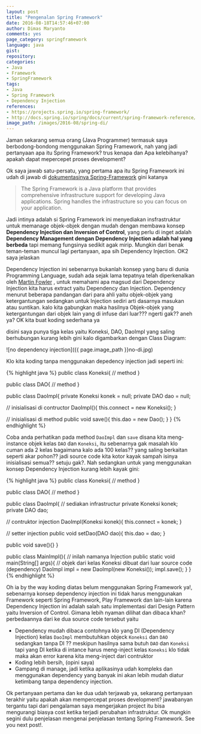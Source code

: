 ```yaml
---
layout: post
title: "Pengenalan Spring Framework"
date: 2016-08-18T14:57:46+07:00
author: Dimas Maryanto
comments: yes
page_category: springframework
language: java
gist:
repository:
categories:
- Java
- Framework
- SpringFramework
tags:
- Java
- Spring Framework
- Dependency Injection
references:
- https://projects.spring.io/spring-framework/
- http://docs.spring.io/spring/docs/current/spring-framework-reference/htmlsingle/
image_path: /images/2016-08/spring-di/
---
```


Jaman sekarang semua orang (Java Programmer) termasuk saya berbodong-bondong menggunakan Spring Framework, nah yang jadi pertanyaan apa itu Spring Framework? trus kenapa dan Apa kelebihanya? apakah dapat mepercepet proses development?

<!--more-->

Ok saya jawab satu-persatu, yang pertama apa itu Spring Framework ini udah di jawab di [dokumentasinya Spring-Framework](http://docs.spring.io/spring/docs/current/spring-framework-reference/htmlsingle/#overview-getting-started-with-spring) gini katanya

> The Spring Framework is a Java platform that provides comprehensive infrastructure support for developing Java applications. Spring handles the infrastructure so you can focus on your application.

Jadi intinya adalah si Spring Framework ini menyediakan insfrastruktur untuk memanage objek-objek dengan mudah dengan membawa konsep **Dependency Injection dan Inversion of Control**, yang perlu di inget adalah **Dependency Management dengan Dependency Injection adalah hal yang berbeda** tapi memang fungsinya sedikit agak mirip. Mungkin dari benak teman-teman muncul lagi pertanyaan, apa sih Dependency Injection. OK2 saya jelaskan

Dependency Injection ini sebenarnya bukanlah konsep yang baru di dunia Programming Language, sudah ada sejak lama tepatnya telah diperkenalkan oleh [Martin Fowler](http://martinfowler.com/) , untuk memahami apa magsud dari Dependency Injection kita harus extract yaitu Dependency dan Injection. Dependency menurut beberapa pandangan dari para ahli yaitu objek-objek yang ketergantungan sedangkan untuk Injection sediri arti dasarnya masukan atau suntikan. kalo kita gabungkan maka hasilnya Objek-objek yang ketergantungan dari objek lain yang di infuse dari luar??? ngerti gak?? aneh ya? OK kita buat koding sederhana ya

disini saya punya tiga kelas yaitu Koneksi, DAO, DaoImpl yang saling berhubungan kurang lebih gini kalo digambarkan dengan Class Diagram:

![no dependency injection]({{ page.image_path }}no-di.jpg)

Klo kita koding tanpa menggunakan depedency injection jadi seperti ini:

{% highlight java %}
public class Koneksi{
 // method
}

public class DAO{
 // method
}

public class DaoImpl{
  private Koneksi konek = null;
  private DAO dao = null;

  // inisialisasi di contructor
  DaoImpl(){
    this.connect = new Koneksi();
  }

  // inisialisasi di method
  public void save(){
    this.dao = new Dao();
  }
}
{% endhighlight %}

Coba anda perhatikan pada method ```DaoImpl``` dan ```save``` disana kita meng-instance objek kelas ```DAO``` dan ```Koneksi```, itu sebenarnya gak masalah klo cuman ada 2 kelas bagaimana kalo ada 100 kelas?? yang saling berkaitan seperti akar pohon?? jadi source code kita kotor kayak sampah isinya inisialisasi semua?? setuju gak?. Nah sedangkan untuk yang menggunakan konsep Dependency Injection kurang lebih kayak gini:

{% highlight java %}
public class Koneksi{
 // method
}

public class DAO{
 // method
}

public class DaoImpl{
  // sediakan infrastructur
  private Koneksi konek;
  private DAO dao;

  // contruktor injection
  DaoImpl(Koneksi konek){
    this.connect = konek;
  }

  // setter injection
  public void setDao(DAO dao){
    this.dao = dao;
  }

  public void save(){}
}

public class MainImpl(){
  // inilah namanya Injection
  public static void main(String[] args){
    // objek dari kelas Koneksi dibuat dari luar source code (dependency)
    DaoImpl impl = new DaoImpl(new Koneksi());
    impl.save();
  }
}
{% endhighlight %}

Oh ia by the way koding diatas belum menggunakan Spring Framework ya!, sebenarnya konsep dependency injection ini tidak harus menggunakan Framework seperti Spring Framework, Play Framework dan lain-lain karena Dependency Injection ini adalah salah satu implementasi dari Design Pattern yaitu Inversion of Control. Gimana lebih nyaman dilihat dan dibaca khan? perbedaannya dari ke dua source code tersebut yaitu

* Dependency mudah dibaca contohnya klo yang DI (Dependency Injection) kelas ```DaoImpl``` membutuhkan objeck ```Koneksi``` dan ```DAO``` sedangkan tanpa DI ?? meskipun hasilnya sama butuh ```DAO``` dan ```Koneksi``` tapi yang DI ketika di intance harus meng-inject kelas ```Koneksi``` klo tidak maka akan error karena kita meng-inject dari contruktor
* Koding lebih bersih, (opini saya)
* Gampang di manage, jadi ketika aplikasinya udah kompleks dan menggunakan dependency yang banyak ini akan lebih mudah diatur ketimbang tanpa dependency injection.

Ok pertanyaan pertama dan ke dua udah terjawab ya, sekarang pertanyaan terakhir yaitu apakah akan mempercepat proses development? jawabanyan tergantu tapi dari pengalaman saya mengerjakan project itu bisa mengurangi biasya cost ketika terjadi perubahan infrastruktur. Ok mungkin segini dulu penjelasan mengenai penjelasan tentang Spring Framework. See you next post!.
